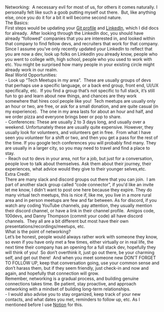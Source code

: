 Networking:  A necessary evil for most of us, for others it comes naturally. I personally felt like such a goob putting myself out there.  But, like anything else, once you do it for a bit it will become second nature. \
The Basics:\
First steps would be updating your [Git profile](../item/CUSTOMIZING_YOUR_GIT_PROFILE.md) and [LinkedIn](../item/OPTIMIZING_YOUR_LINKED_IN.md), which I did docs for already.  After looking through the LinkedIn doc, you should have already “followed” companies that you are interested in, and looked within that company to find fellow devs, and recruiters that work for that company. Since I assume you’ve only recently updated your LinkedIn to reflect that you are now a dev, look up folks on LinkedIn you already know, people who you went to college with, high school, people who you used to work with etc. You might be surprised how many people in your existing circle might already work in our realm.\
Real World Opportunities:\
\- Look up “Tech Meetups in my area”.  These are usually groups of devs that perhaps use a specific language, or a back end group, front end, UI/UX specifically, etc.  If you find a group that’s not specific to full stack, it’s still fun to go and learn about new things, and chances are they work somewhere that hires cool people like you!  Tech meetups are usually only an hour or two, are free, or ask for a small donation, and are quite casual (in my experience).  The one in my area lasts for about an hour and half, and we order pizza and everyone brings beer or pop to share.\
\- Conferences: These are usually 2 to 3 days long, and usually over a weekend. Unfortunately these are usually quite expensive. However, they usually look for volunteers, and volunteers get in free.  From what I have seen you volunteer for a shift or two, and then you get a pass for the rest of the time. If you google tech conferences you will probably find many. They are usually in a larger city, so you may need to travel and find a place to stay.\
\- Reach out to devs in your area, not for a job, but just for a conversation, people love to talk about themselves. Ask them about their journey, their experiences, what advice would they give to their younger selves,etc.\
Extra Credit:\
There are many slack and discord groups out there that you can join.  I am part of another slack group called “code connector”, if you'd like an invite let me know, I didn't want to post one here because they expire. They do many virtual tech meetups, this is nice if, like me, you live in a more rural area and in person meetups are few and far between. As for discord, if you watch any coding YouTube channels, pay attention, they usually mention their discord channel, or have a link in their channel profile.  Amigos code, 100devs, and Danny Thompson (commit your code) all have discord channels.  They all are a bit different but most have their own presentations/recordings/meetups, etc.\
What is the point of networking? \
Let’s be honest, people would always rather work with someone they know, so even if you have only met a few times, either virtually or in real life, the next time their company has an opening for a full stack dev, hopefully they will think of you!  So don’t overthink it, just go out there, be your charming self, and get out there!  And when you meet someone new DON’T FORGET TO FOLLOW UP, keep that conversation going, use your common sense and don’t harass them, but if they seem friendly, just check-in and now and again, and hopefully that connection will grow.\
Remember, networking is a gradual process, and building genuine connections takes time. Be patient, stay proactive, and approach networking with a mindset of building long-term relationships.\
\- I would also advise you to stay organized, keep track of your new contacts, and what dates you met, reminders to follow up, etc. As I mentioned before I use [Notion](https://www.notion.so/) for this.
